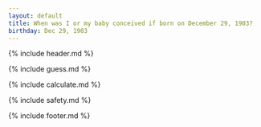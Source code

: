 ```yaml
---
layout: default
title: When was I or my baby conceived if born on December 29, 1903?
birthday: Dec 29, 1903
---
```


{% include header.md %}

{% include guess.md %}

{% include calculate.md %}

{% include safety.md %}

{% include footer.md %}



